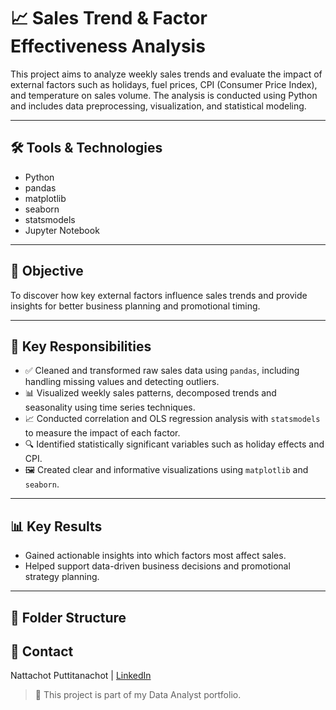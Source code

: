 # 📈 Sales Trend & Factor Effectiveness Analysis

This project aims to analyze weekly sales trends and evaluate the impact of external factors such as holidays, fuel prices, CPI (Consumer Price Index), and temperature on sales volume. The analysis is conducted using Python and includes data preprocessing, visualization, and statistical modeling.

---

## 🛠 Tools & Technologies

- Python
- pandas
- matplotlib
- seaborn
- statsmodels
- Jupyter Notebook

---

## 🎯 Objective

To discover how key external factors influence sales trends and provide insights for better business planning and promotional timing.

---

## 📌 Key Responsibilities

- ✅ Cleaned and transformed raw sales data using `pandas`, including handling missing values and detecting outliers.
- 📊 Visualized weekly sales patterns, decomposed trends and seasonality using time series techniques.
- 📈 Conducted correlation and OLS regression analysis with `statsmodels` to measure the impact of each factor.
- 🔍 Identified statistically significant variables such as holiday effects and CPI.
- 🖼 Created clear and informative visualizations using `matplotlib` and `seaborn`.

---

## 📊 Key Results

- Gained actionable insights into which factors most affect sales.
- Helped support data-driven business decisions and promotional strategy planning.

---

## 📁 Folder Structure


## 📎 Contact  
Nattachot Puttitanachot | [LinkedIn](www.linkedin.com/in/nattachot-puttitanachot-356b2b269) 

> 🔗 This project is part of my Data Analyst portfolio.


